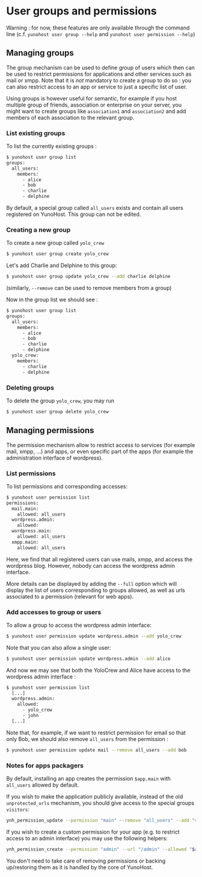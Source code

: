 User groups and permissions
===========================

Warning : for now, these features are only available through the command line (c.f. `yunohost user group --help` and `yunohost user permission --help`)

Managing groups
---------------

The group mechanism can be used to define group of users which then can be used to restrict permissions for applications and other services such as mail or xmpp. Note that it is *not* mandatory to create a group to do so : you can also restrict access to an app or service to just a specific list of user.

Using groups is however useful for semantic, for example if you host multiple group of friends, association or enterprise on your server, you might want to create groups like `association1` and `association2` and add members of each association to the relevant group.

### List existing groups

To list the currently existing groups :

```bash
$ yunohost user group list
groups:
  all_users:
    members:
      - alice
      - bob
      - charlie
      - delphine
```

By default, a special group called `all_users` exists and contain all users registered on YunoHost. This group can not be edited.

### Creating a new group

To create a new group called `yolo_crew`

```bash
$ yunohost user group create yolo_crew
```

Let's add Charlie and Delphine to this group:

```bash
$ yunohost user group update yolo_crew --add charlie delphine
```

(similarly, `--remove` can be used to remove members from a group)

Now in the group list we should see :

```bash
$ yunohost user group list
groups:
  all_users:
    members:
      - alice
      - bob
      - charlie
      - delphine
  yolo_crew:
    members:
      - charlie
      - delphine
```

### Deleting groups

To delete the group `yolo_crew`, you may run

```bash
$ yunohost user group delete yolo_crew
```

Managing permissions
--------------------

The permission mechanism allow to restrict access to services (for example mail, xmpp, ...) and apps, or even specific part of the apps (for example the administration interface of wordpress).

### List permissions

To list permissions and corresponding accesses:

```bash
$ yunohost user permission list
permissions:
  mail.main:
    allowed: all_users
  wordpress.admin:
    allowed:
  wordpress.main:
    allowed: all_users
  xmpp.main:
    allowed: all_users
```

Here, we find that all registered users can use mails, xmpp, and access the wordpress blog. However, nobody can access the wordpress admin interface.

More details can be displayed by adding the `--full` option which will display the list of users corresponding to groups allowed, as well as urls associated to a permission (relevant for web apps).

### Add accesses to group or users

To allow a group to access the wordpress admin interface:

```bash
$ yunohost user permission update wordpress.admin --add yolo_crew
```

Note that you can also allow a single user:

```bash
$ yunohost user permission update wordpress.admin --add alice
```

And now we may see that both the YoloCrew and Alice have access to the wordpress admin interface :

```bash
$ yunohost user permission list
  [...]
  wordpress.admin:
    allowed:
      - yolo_crew
      - john
  [...]
```

Note that, for example, if we want to restrict permission for email so that only Bob, we should also remove `all_users` from the permission :

```bash
$ yunohost user permission update mail --remove all_users --add bob
```

### Notes for apps packagers

By default, installing an app creates the permission `$app.main` with `all_users` allowed by default.

If you wish to make the application publicly available, instead of the old `unprotected_urls` mechanism, you should give access to the special groups `visitors`:

```bash
ynh_permission_update --permission "main" --remove "all_users" --add "visitors"
```

If you wish to create a custom permission for your app (e.g. to restrict access to an admin interface) you may use the following helpers:

```bash
ynh_permission_create --permission "admin" --url "/admin" --allowed "$admin_user"
```

You don't need to take care of removing permissions or backing up/restoring them as it is handled by the core of YunoHost.
